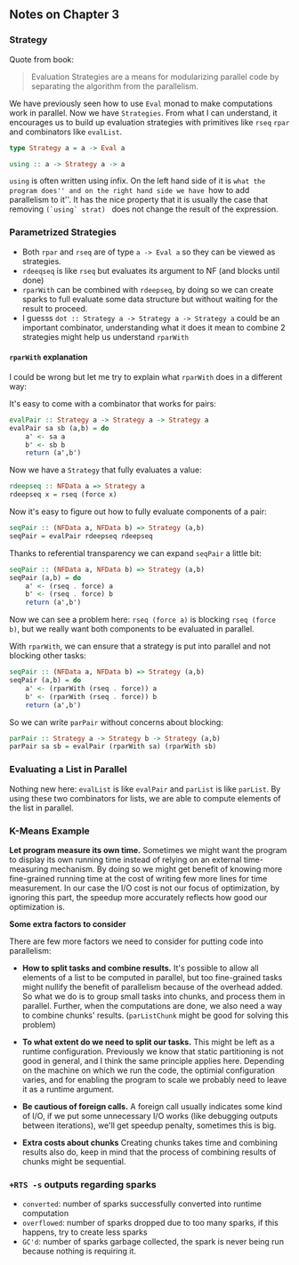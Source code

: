 ## Notes on Chapter 3

### Strategy

Quote from book:

> Evaluation Strategies are a means for modularizing parallel code
> by separating the algorithm from the parallelism.

We have previously seen how to use `Eval` monad to make computations
work in parallel. Now we have `Strategies`.
From what I can understand, it encourages us to build up evaluation
strategies with primitives like `rseq` `rpar` and combinators like `evalList`.

```haskell
type Strategy a = a -> Eval a

using :: a -> Strategy a -> a
```

`using` is often written using infix. On the left hand side of it is ``what the program does''
and on the right hand side we have ``how to add parallelism to it''.
It has the nice property that it is usually the case that removing ``(`using` strat) ``
does not change the result of the expression.

### Parametrized Strategies

* Both `rpar` and `rseq` are of type `a -> Eval a` so they can be viewed as strategies.
* `rdeeqseq` is like `rseq` but evaluates its argument to NF (and blocks until done)
* `rparWith` can be combined with `rdeepseq`, by doing so we
can create sparks to full evaluate some data structure but without waiting for the result
to proceed.
* I guesss `dot :: Strategy a -> Strategy a -> Strategy a` could be an important combinator,
understanding what it does it mean to combine 2 strategies might help us understand `rparWith`

#### `rparWith` explanation

I could be wrong but let me try to explain what `rparWith` does in a different way:

It's easy to come with a combinator that works for pairs:

```haskell
evalPair :: Strategy a -> Strategy a -> Strategy a
evalPair sa sb (a,b) = do
    a' <- sa a
    b' <- sb b
    return (a',b')
```

Now we have a `Strategy` that fully evaluates a value:

```haskell
rdeepseq :: NFData a => Strategy a
rdeepseq x = rseq (force x)
```

Now it's easy to figure out how to fully evaluate components of a pair:

```haskell
seqPair :: (NFData a, NFData b) => Strategy (a,b)
seqPair = evalPair rdeepseq rdeepseq
```

Thanks to referential transparency we can expand `seqPair` a little bit:

```haskell
seqPair :: (NFData a, NFData b) => Strategy (a,b)
seqPair (a,b) = do
    a' <- (rseq . force) a
    b' <- (rseq . force) b
    return (a',b')
```

Now we can see a problem here: `rseq (force a)` is blocking `rseq (force b)`,
but we really want both components to be evaluated in parallel.

With `rparWith`, we can ensure that a strategy is put into parallel and not
blocking other tasks:

```haskell
seqPair :: (NFData a, NFData b) => Strategy (a,b)
seqPair (a,b) = do
    a' <- (rparWith (rseq . force)) a
    b' <- (rparWith (rseq . force)) b
    return (a',b')
```

So we can write `parPair` without concerns about blocking:

```haskell
parPair :: Strategy a -> Strategy b -> Strategy (a,b)
parPair sa sb = evalPair (rparWith sa) (rparWith sb)
```

### Evaluating a List in Parallel

Nothing new here: `evalList` is like `evalPair` and `parList` is like `parList`.
By using these two combinators for lists, we are able to compute
elements of the list in parallel.

### K-Means Example

**Let program measure its own time.**  Sometimes we might want the program to display its own running time instead of relying
on an external time-measuring mechanism. By doing so we might get benefit of knowing
more fine-grained running time at the cost of writing few more lines for time measurement.
In our case the I/O cost is not our focus of optimization, by ignoring this part,
the speedup more accurately reflects how good our optimization is.

**Some extra factors to consider**

There are few more factors we need to consider
for putting code into parallelism:

* **How to split tasks and combine results.** It's possible to allow all elements of a list
to be computed in parallel, but too fine-grained tasks might nullify the benefit of parallelism
because of the overhead added. So what we do is to group small tasks into chunks, and process them in parallel. Further, when the computations are done, we also need a way to combine chunks' results. (`parListChunk` might be good for solving this problem)

* **To what extent do we need to split our tasks.** This might be left as a runtime configuration.
Previously we know that static partitioning is not good in general, and I think the same
principle applies here. Depending on the machine on which we run the code, the optimial configuration varies, and for enabling the program to scale we probably need to leave it as a runtime argument.

* **Be cautious of foreign calls.** A foreign call usually indicates some kind of I/O, if
we put some unnecessary I/O works (like debugging outputs between iterations), we'll
get speedup penalty, sometimes this is big.

* **Extra costs about chunks** Creating chunks takes time and combining results also do,
keep in mind that the process of combining results of chunks might be sequential.

### `+RTS -s` outputs regarding sparks

* `converted`: number of sparks successfully converted into runtime computation
* `overflowed`: number of sparks dropped due to too many sparks, if this happens, try
to create less sparks
* `GC'd`: number of sparks garbage collected, the spark is never being run because
nothing is requiring it.
